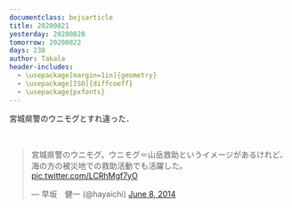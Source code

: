 ```yaml
---
documentclass: bxjsarticle
title: 20200821
yesterday: 20200820
tomorrow: 20200822
days: 238
author: Takala
header-includes:
  - \usepackage[margin=1in]{geometry}
  - \usepackage[ISO]{diffcoeff}
  - \usepackage{pxfonts}
---
```



宮城県警のウニモグとすれ違った．



<br>
<blockquote class="twitter-tweet"><p lang="ja" dir="ltr">宮城県警のウニモグ。ウニモグ＝山岳救助というイメージがあるけれど、海の方の被災地での救助活動でも活躍した。 <a href="http://t.co/LCRhMgf7yO">pic.twitter.com/LCRhMgf7yO</a></p>&mdash; 早坂　健一 (@hayaichi) <a href="https://twitter.com/hayaichi/status/475537371086086144?ref_src=twsrc%5Etfw">June 8, 2014</a></blockquote> <script async src="https://platform.twitter.com/widgets.js" charset="utf-8"></script>
<br>


